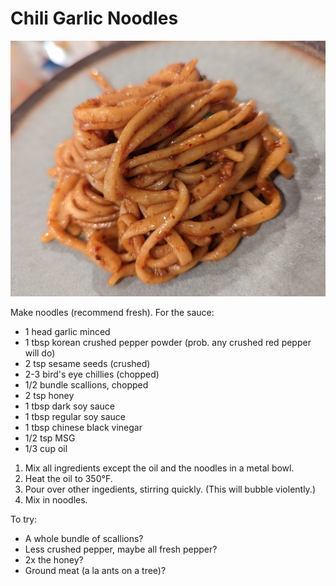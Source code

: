 Chili Garlic Noodles
====================

![chili garlic noodles](photos/chili%20garlic%20noodles.jpg)

Make noodles (recommend fresh).  For the sauce:

- 1 head garlic minced
- 1 tbsp korean crushed pepper powder (prob. any crushed red pepper will do)
- 2 tsp sesame seeds (crushed)
- 2-3 bird's eye chillies (chopped)
- 1/2 bundle scallions, chopped
- 2 tsp honey
- 1 tbsp dark soy sauce
- 1 tbsp regular soy sauce
- 1 tbsp chinese black vinegar
- 1/2 tsp MSG
- 1/3 cup oil

1. Mix all ingredients except the oil and the noodles in a metal bowl.  
2. Heat the oil to 350°F.  
3. Pour over other ingedients, stirring quickly. (This will bubble violently.)
4. Mix in noodles.

To try:
- A whole bundle of scallions?
- Less crushed pepper, maybe all fresh pepper?
- 2x the honey?
- Ground meat (a la ants on a tree)?
